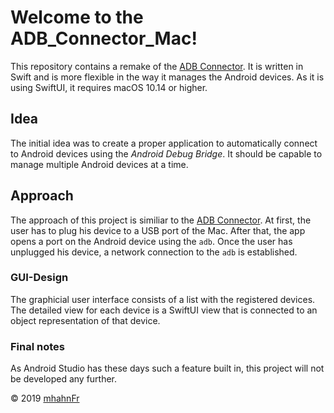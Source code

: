 # Welcome to the ADB_Connector_Mac!
This repository contains a remake of the [ADB Connector]. It is written in
Swift and is more flexible in the way it manages the Android devices. As it is
using SwiftUI, it requires macOS 10.14 or higher.

## Idea
The initial idea was to create a proper application to automatically connect to
Android devices using the *Android Debug Bridge*. It should be capable to
manage multiple Android devices at a time.

## Approach
The approach of this project is similiar to the [ADB Connector]. At first, the
user has to plug his device to a USB port of the Mac. After that, the app opens
a port on the Android device using the ``adb``. Once the user has unplugged his
device, a network connection to the ``adb`` is established.

### GUI-Design
The graphicial user interface consists of a list with the registered devices.
The detailed view for each device is a SwiftUI view that is connected to an
object representation of that device.

### Final notes
As Android Studio has these days such a feature built in, this project will not
be developed any further.

© 2019 [mhahnFr](https://www.github.com/mhahnFr)

[ADB Connector]: https://www.github.com/mhahnFr/ADB_Connector
